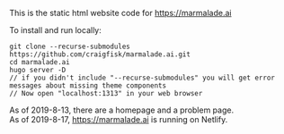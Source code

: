 This is the static html website code for https://marmalade.ai

To install and run locally:  

    git clone --recurse-submodules https://github.com/craigfisk/marmalade.ai.git
    cd marmalade.ai  
    hugo server -D  
    // if you didn't include "--recurse-submodules" you will get error messages about missing theme components  
    // Now open "localhost:1313" in your web browser  

As of 2019-8-13, there are a homepage and a problem page.  
As of 2019-8-17, https://marmalade.ai is running on Netlify.
